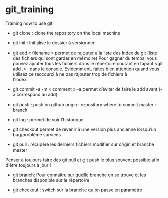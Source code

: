 # git_training
Training how to use git
- git clone <URL> : clone the repository on the local machine
- git init : Initialise le dossier à versionner 
- git add « filename » permet de rajouter à la liste des Index de git (liste des fichiers qui sont garder en mémoire)
    Pour gagner du temps, vous pouvez ajouter tous les fichiers dans le répertoire courant en tapant <git add .>
    dans la console. Évidemment, faites bien attention quand vous utilisez ce raccourci à ne pas rajouter trop de fichiers à            
    l'index.
- git commit -a -m « comment » 
    -a permet d’éviter de faire le add avant (-a correspond au add)
  
- git push <origin> <master> : push on github
    origin : repository where to commit
    master : branch

- git log : permet de voir l’historique

- git checkout <CommitSHA> permet de revenir à une version plus ancienne lorsqu’un bug/problème surviens

- git pull <origin> <master> : récupère les derniers fichiers modifier sur origin et branche master

Penser à toujours faire des git pull et git push le plus souvent possible afin d'être toujours à jour !


- git branch: Pour connaître sur quelle branche on se trouve et les branches disponible sur le répertoire

- git checkout <branchName>: switch sur la branche qu'on passe en paramètre
 
